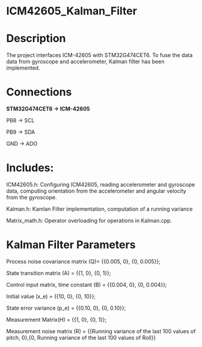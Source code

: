 # ICM42605_Kalman_Filter

# Description

The project interfaces ICM-42605 with STM32G474CET6. To fuse the data data from gyroscope and accelerometer, Kalman filter has been implemented.

# Connections

**STM32G474CET6 -> ICM-42605**

PB8 -> SCL

PB9 -> SDA

GND -> ADO

# Includes:

 ICM42605.h: Configuring ICM42605, reading accelerometer and gyroscope data, computing orientation from the accelerometer and angular velocity from the gyroscope.
 
 Kalman.h: Kamlan Filter implementation, computation of a running variance
 
 Matrix_math.h: Operator overloading for operations in Kalman.cpp.
 
 # Kalman Filter Parameters
 
Process noise covariance matrix (Q)= {{0.005, 0}, {0, 0.005}};

State transition matrix (A) = {{1, 0}, {0, 1}};

Control input matrix, time constant (B) = {{0.004, 0}, {0, 0.004}};

Initial value (x_e) = {{10, 0}, {0, 10}};

State error variance (p_e) = {{0.10, 0}, {0, 0.10}};

Measurement Matrix(H) = {{1, 0}, {0, 1}};

Measurement noise matrix (R) = {{Running variance of the last 100 values of pitch, 0},{0, Running variance of the last 100 values of Roll}}
